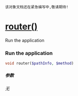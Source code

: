     该对象文档还在紧急编写中,敬请期待!
[router()](http://twinh.github.io/wei/api/router)
====================================================

Run the application

### Run the application
```php
void router($pathInfo, $method)
```

##### 参数
*无*

